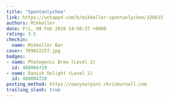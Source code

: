 ```yaml
---
title: "Spontanlychee"
link: https://untappd.com/b/mikkeller-spontanlychee/326615
authors: Mikkeller
date: Fri, 08 Feb 2019 14:50:37 +0000
rating: 3.5
checkin:
  name: Mikkeller Bar
cover: 709832257.jpg
badges:
- name: Photogenic Brew (Level 2)
  id: 460004719
- name: Danish Delight (Level 2)
  id: 460004720
posting_method: https://ownyourpint.chrisburnell.com
trailing_slash: true
---
```

